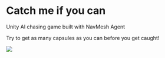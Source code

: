 # Catch me if you can

Unity AI chasing game built with NavMesh Agent

Try to get as many capsules as you can before you get caught!

![](Demo/demo.gif)
